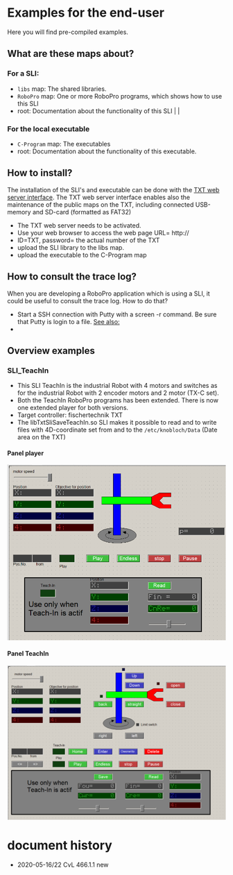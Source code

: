 # Examples for the end-user

Here you will find pre-compiled examples.
## What are these maps about?
### For a SLI:
- `libs` map: The shared libraries. 
- `RoboPro` map: One or more RoboPro programs, which shows how to use this SLI
- root: Documentation about the functionality of this SLI  |   |  

### For the local executable
- `C-Program` map: The executables
- root: Documentation about the functionality of this executable.

## How to install?
The installation of the SLI's and executable can be done with the [TXT web server interface](../HowToUseTxtWeb.md).
The TXT web server interface enables also the maintenance of the public maps on the TXT, including connected USB-memory and SD-card (formatted as FAT32)
- The TXT web server needs to be activated.
- Use your web browser to access the web page
URL= http://<ip-addres of the TXT>
- ID=TXT, password= the actual number of the TXT
- upload the SLI library to the libs map.
- upload the executable to the C-Program map

## How to consult the trace log? 
When you are developing a RoboPro application which is using a SLI, it could be useful to consult the trace log.
How to do that?
- Start a SSH connection with Putty with a screen -r command.
  Be sure that Putty is login to a file. [See also:](../WhichToolsYouNeed.md#puttysetup)
- 
 
## Overview examples

### SLI_TeachIn
- This SLI TeachIn is the industrial Robot with 4 motors and switches as for the industrial Robot with 2 encoder motors and 2 motor (TX-C set).
- Both the TeachIn RoboPro programs has been extended.
  There is now one extended player for both versions.
- Target controller: fischertechnik TXT
- The libTxtSliSaveTeachIn.so SLI makes it possible to read and to write files with  4D-coordinate set from and to the `/etc/knobloch/Data` (Date area on the TXT)
#### Panel player
![console](./SLI_TeachIn/docs/player(panel_02).png)
#### Panel TeachIn
![console](./SLI_TeachIn/docs/TeachIn(panel_02).png)


# document history <a id="history"></a>
- 2020-05-16/22 CvL 466.1.1 new
